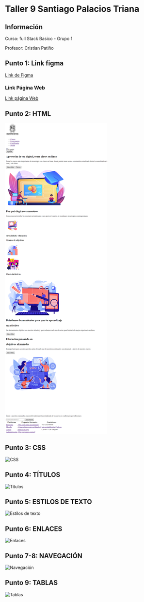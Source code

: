<h1>Taller 9 Santiago Palacios Triana </h1>

<h2> Información</h2>
<p>Curso: full Stack Basico - Grupo 1 </p>
<p>Profesor: Cristian Patiño</p>
<h2> Punto 1: Link figma</h2>
<a href="https://www.figma.com/file/ovvMCtLbyMBw0JsbjzGCn3/Figma-exercise?type=design&node-id=0%3A1&mode=design&t=NoZ8Pe0AqzkPYdQ0-1" target="_blank">Link de Figma</a>

<h3> Link Página Web</h3>
<a href="https://luisaherrerach22.github.io/taller-9-full-stack/"target="_blank">Link página Web</a>
<h2> Punto 2: HTML</h2>
<img src="./public/images/html.png" alt="html">

<h2> Punto 3: CSS</h2>
<img src="./public/images/Taller-punto-1-3-index.png" alt="CSS">

<h2> Punto 4: TÍTULOS</h2>
<img src="./public/images/Taller-punto-4.png" alt="Títulos">

<h2> Punto 5: ESTILOS DE TEXTO</h2>
<img src="./public/images/Taller-punto-5.png" alt="Estilos de texto">

<h2> Punto 6: ENLACES</h2>
<img src="./public/images/Taller-punto-6.png" alt="Enlaces">

<h2> Punto 7-8: NAVEGACIÓN</h2>
<img src="./public/images/Taller-punto-7-8.png" alt="Navegación">

<h2> Punto 9: TABLAS</h2>
<img src="./public/images/Taller-punto-9.png" alt="Tablas">

